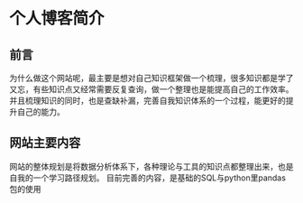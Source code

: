 # 个人博客简介

## 前言

为什么做这个网站呢，最主要是想对自己知识框架做一个梳理，很多知识都是学了又忘，有些知识点又经常需要反复查询，做一个整理也是能提高自己的工作效率。并且梳理知识的同时，也是查缺补漏，完善自我知识体系的一个过程，能更好的提升自己的能力。

## 网站主要内容

网站的整体规划是将数据分析体系下，各种理论与工具的知识点都整理出来，也是自我的一个学习路径规划。
目前完善的内容，是基础的SQL与python里pandas包的使用